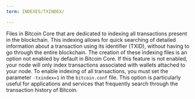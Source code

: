 ```yaml
---
term: INDEXES/TXINDEX/

---
```

Files in Bitcoin Core that are dedicated to indexing all transactions present in the blockchain. This indexing allows for quick searching of detailed information about a transaction using its identifier (TXID), without having to go through the entire blockchain. The creation of these indexing files is an option not enabled by default in Bitcoin Core. If this feature is not enabled, your node will only index transactions associated with wallets attached to your node. To enable indexing of all transactions, you must set the parameter `-txindex=1` in the `bitcoin.conf` file. This option is particularly useful for applications and services that frequently search through the transaction history of Bitcoin.